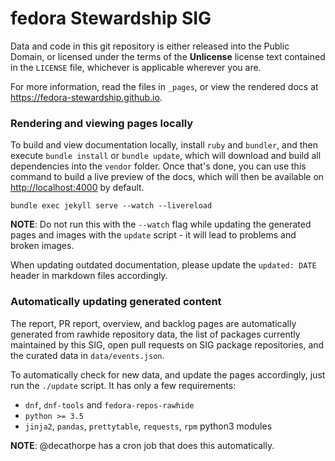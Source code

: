 # fedora Stewardship SIG

Data and code in this git repository is either released into the Public Domain,
or licensed under the terms of the **Unlicense** license text contained in the
`LICENSE` file, whichever is applicable wherever you are.

For more information, read the files in `_pages`, or view the rendered docs at
<https://fedora-stewardship.github.io>.

### Rendering and viewing pages locally

To build and view documentation locally, install `ruby` and `bundler`, and then
execute `bundle install` or `bundle update`, which will download and build all
dependencies into the `vendor` folder. Once that's done, you can use this
command to build a live preview of the docs, which will then be available on
<http://localhost:4000> by default.

```
bundle exec jekyll serve --watch --livereload
```

**NOTE**: Do not run this with the `--watch` flag while updating the generated
pages and images with the `update` script - it will lead to problems and broken
images.

When updating outdated documentation, please update the `updated: DATE` header
in markdown files accordingly.

### Automatically updating generated content

The report, PR report, overview, and backlog pages are automatically generated
from rawhide repository data, the list of packages currently maintained by this
SIG, open pull requests on SIG package repositories, and the curated data in
`data/events.json`.

To automatically check for new data, and update the pages accordingly, just run
the `./update` script. It has only a few requirements:

- `dnf`, `dnf-tools` and `fedora-repos-rawhide`
- `python >= 3.5`
- `jinja2`, `pandas`, `prettytable`, `requests`, `rpm` python3 modules

**NOTE**: @decathorpe has a cron job that does this automatically.

